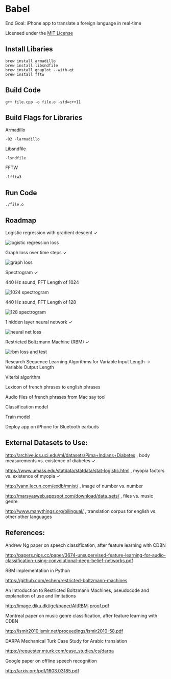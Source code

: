 # Babel
End Goal: iPhone app to translate a foreign language in real-time

Licensed under the [MIT License](https://opensource.org/licenses/MIT)

## Install Libaries

```
brew install armadillo
brew install libsndfile
brew install gnuplot --with-qt
brew install fftw
```

## Build Code

```
g++ file.cpp -o file.o -std=c++11
```

## Build Flags for Libraries

Armadillo

```
-O2 -larmadillo
```

Libsndfile

```
-lsndfile
```

FFTW

```
-lfftw3
```

## Run Code
```
./file.o
```

## Roadmap
Logistic regression with gradient descent ✓
   
![logistic regression loss](screenshots/logistic_regression.png)
   
Graph loss over time steps ✓
   
![graph loss](screenshots/myopia_loss.png)
   
Spectrogram ✓
   
440 Hz sound, FFT Length of 1024

![1024 spectrogram](screenshots/1024_raw.png)
   
440 Hz sound, FFT Length of 128

![128 spectrogram](screenshots/128_raw.png)
   
1 hidden layer neural network ✓

![neural net loss](screenshots/h1_neural_net.png)
   
Restricted Boltzmann Machine (RBM) ✓

![rbm loss and test](screenshots/rbm.png)

Research Sequence Learning Algorithms for Variable Input Length -> Variable Output Length

Viterbi algorithm

Lexicon of french phrases to english phrases
   
Audio files of french phrases from Mac say tool
   
Classification model
   
Train model
   
Deploy app on iPhone for Bluetooth earbuds

## External Datasets to Use:
   http://archive.ics.uci.edu/ml/datasets/Pima+Indians+Diabetes , body measurements vs. existence of diabetes ✓
   
   https://www.umass.edu/statdata/statdata/stat-logistic.html , myopia factors vs. existence of myopia ✓
   
   http://yann.lecun.com/exdb/mnist/ , image of number vs. number
   
   http://marsyasweb.appspot.com/download/data_sets/ , files vs. music genre
   
   http://www.manythings.org/bilingual/ , translation corpus for english vs. other other languages

## References:
   Andrew Ng paper on speech classification, after feature learning with CDBN

   http://papers.nips.cc/paper/3674-unsupervised-feature-learning-for-audio-classification-using-convolutional-deep-belief-networks.pdf
   
   RBM implementation in Python

   https://github.com/echen/restricted-boltzmann-machines
   
   An Introduction to Restricted Boltzmann Machines, pseudocode and explanation of use and limitations
   
   http://image.diku.dk/igel/paper/AItRBM-proof.pdf
   
   Montreal paper on music genre classification, after feature learning with CDBN
   
   http://ismir2010.ismir.net/proceedings/ismir2010-58.pdf

   DARPA Mechanical Turk Case Study for Arabic translation
   
   https://requester.mturk.com/case_studies/cs/darpa
   
   Google paper on offline speech recognition
   
   http://arxiv.org/pdf/1603.03185.pdf

